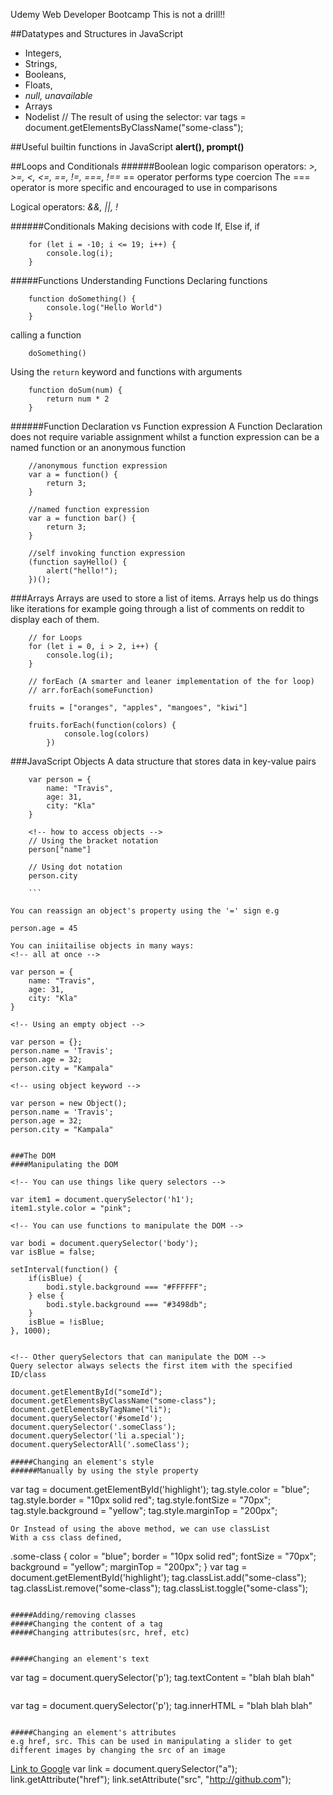 Udemy Web Developer Bootcamp
This is not a drill!!

##Datatypes and Structures in JavaScript
* Integers,
* Strings,
* Booleans,
* Floats,
* _null, unavailable_
* Arrays
* Nodelist // The result of using the selector: var tags  = document.getElementsByClassName("some-class");

##Useful builtin functions in JavaScript
**alert(), prompt()**

##Loops and Conditionals
######Boolean logic
comparison operators: _>, >=, <, <=, ==, !=, ===, !==_
== operator performs type coercion
The === operator is more specific and encouraged to use in comparisons

Logical operators: _&&, ||, !_

######Conditionals
Making decisions with code
If, Else if, if

```
	for (let i = -10; i <= 19; i++) {
  		console.log(i);
	}
```


#####Functions
Understanding Functions
Declaring functions

```
	function doSomething() {
		console.log("Hello World")
	}

```
calling a function

```
	doSomething()

```

Using the ``` return ``` keyword and functions with arguments

```
	function doSum(num) {
		return num * 2
	}

```

######Function Declaration vs Function expression
A Function Declaration does not require variable assignment whilst a function expression can be a named function or an anonymous function

```
	//anonymous function expression
	var a = function() {
		return 3;
	}

	//named function expression
	var a = function bar() {
		return 3;
	}

	//self invoking function expression
	(function sayHello() {
		alert("hello!");
	})();

```
###Arrays
Arrays are used to store a list of items. Arrays help us do things like iterations for example going through a list of comments on reddit to display each of them.

```
	// for Loops
	for (let i = 0, i > 2, i++) {
		console.log(i);
	}

	// forEach (A smarter and leaner implementation of the for loop)
	// arr.forEach(someFunction)

	fruits = ["oranges", "apples", "mangoes", "kiwi"]

	fruits.forEach(function(colors) {
			console.log(colors)
		})
```
###JavaScript Objects
A data structure that stores data in key-value pairs

```
	var person = {
		name: "Travis",
		age: 31,
		city: "Kla"
	}

	<!-- how to access objects -->
	// Using the bracket notation
	person["name"]

	// Using dot notation
	person.city

	```

You can reassign an object's property using the '=' sign e.g
```
	person.age = 45

```
You can iniitailise objects in many ways:
<!-- all at once -->
```
	var person = {
		name: "Travis",
		age: 31,
		city: "Kla"
	}

```
<!-- Using an empty object -->
```
	var person = {};
	person.name = 'Travis';
	person.age = 32;
	person.city = "Kampala"

```
<!-- using object keyword -->
```
	var person = new Object();
	person.name = 'Travis';
	person.age = 32;
	person.city = "Kampala"

```

###The DOM
####Manipulating the DOM

<!-- You can use things like query selectors -->
```
	var item1 = document.querySelector('h1');
	item1.style.color = "pink";

```
<!-- You can use functions to manipulate the DOM -->

```
	var bodi = document.querySelector('body');
	var isBlue = false;

	setInterval(function() {
		if(isBlue) {
			bodi.style.background === "#FFFFFF";
		} else {
			bodi.style.background === "#3498db";			
		}
		isBlue = !isBlue;
	}, 1000);
```

<!-- Other querySelectors that can manipulate the DOM -->
Query selector always selects the first item with the specified ID/class

```
	document.getElementById("someId");
	document.getElementsByClassName("some-class");
	document.getElementsByTagName("li");
	document.querySelector('#someId');
	document.querySelector('.someClass');
	document.querySelector('li a.special');
	document.querySelectorAll('.someClass');

```
#####Changing an element's style
######Manually by using the style property
```
var tag = document.getElementById('highlight');
tag.style.color = "blue";
tag.style.border = "10px solid red";
tag.style.fontSize = "70px";
tag.style.background = "yellow";
tag.style.marginTop = "200px";
```
Or Instead of using the above method, we can use classList
With a css class defined,
```
.some-class {
	color = "blue";
	border = "10px solid red";
	fontSize = "70px";
	background = "yellow";
	marginTop = "200px";
}
var tag = document.getElementById('highlight');
tag.classList.add("some-class");
tag.classList.remove("some-class");
tag.classList.toggle("some-class");
```

#####Adding/removing classes
#####Changing the content of a tag
#####Changing attributes(src, href, etc)


#####Changing an element's text
```
var tag = document.querySelector('p');
tag.textContent = "blah blah blah"
```

```
var tag = document.querySelector('p');
tag.innerHTML = "blah blah blah"
```

#####Changing an element's attributes
e.g href, src. This can be used in manipulating a slider to get different images by changing the src of an image

```
<a href="www.google.com">Link to Google</a>
var link = document.querySelector("a");
link.getAttribute("href");
link.setAttribute("src", "http://github.com");
```